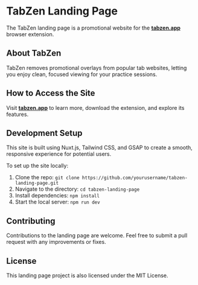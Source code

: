 # TabZen Landing Page

The TabZen landing page is a promotional website for the **[tabzen.app](https://github.com/jackmayhew/tabzen-extension)** browser extension.

## About TabZen

TabZen removes promotional overlays from popular tab websites, letting you enjoy clean, focused viewing for your practice sessions.

## How to Access the Site

Visit **[tabzen.app](https://tabzen.app)** to learn more, download the extension, and explore its features.

## Development Setup

This site is built using Nuxt.js, Tailwind CSS, and GSAP to create a smooth, responsive experience for potential users. 

To set up the site locally:

1. Clone the repo: `git clone https://github.com/yourusername/tabzen-landing-page.git`
2. Navigate to the directory: `cd tabzen-landing-page`
3. Install dependencies: `npm install`
4. Start the local server: `npm run dev`

## Contributing

Contributions to the landing page are welcome. Feel free to submit a pull request with any improvements or fixes.

## License

This landing page project is also licensed under the MIT License.